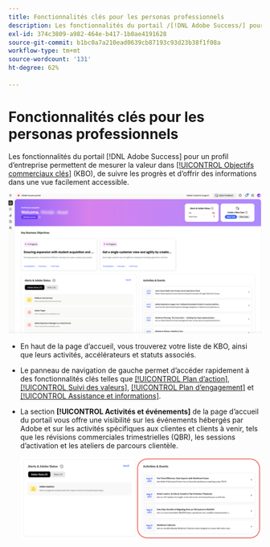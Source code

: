 ```yaml
---
title: Fonctionnalités clés pour les personas professionnels
description: Les fonctionnalités du portail /[!DNL Adobe Success/] pour un persona professionnel permettent de mesurer la valeur des objectifs commerciaux clés, de suivre les progrès et d’offrir des informations dans une vue facilement accessible.
exl-id: 374c3809-a982-464e-b417-1b0ae4191628
source-git-commit: b1bc0a7a210ead0639cb87193c93d23b38f1f08a
workflow-type: tm+mt
source-wordcount: '131'
ht-degree: 62%

---
```


# Fonctionnalités clés pour les personas professionnels

Les fonctionnalités du portail [!DNL Adobe Success] pour un profil d’entreprise permettent de mesurer la valeur dans [[!UICONTROL Objectifs commerciaux clés]](/help/adobe-success-portal/business-persona/key-business-objectives.md) (KBO), de suivre les progrès et d’offrir des informations dans une vue facilement accessible.

![présentation-du-portail-adobe-succès-pour-les-entreprises-persona](/help/adobe-success-portal/assets/overview-and-business-persona-overview.png)

* En haut de la page d’accueil, vous trouverez votre liste de KBO, ainsi que leurs activités, accélérateurs et statuts associés.
* Le panneau de navigation de gauche permet d’accéder rapidement à des fonctionnalités clés telles que [[!UICONTROL Plan d’action]](/help/adobe-success-portal/business-persona/action-plan.md), [[!UICONTROL Suivi des valeurs]](/help/adobe-success-portal/business-persona/value-tracker.md), [[!UICONTROL Plan d’engagement]](/help/adobe-success-portal/business-persona/engagement-plan.md) et [[!UICONTROL Assistance et informations]](/help/adobe-success-portal/technical-persona/support-and-insights/support-and-insights-overview.md).
* La section **[!UICONTROL Activités et événements]** de la page d’accueil du portail vous offre une visibilité sur les événements hébergés par Adobe et sur les activités spécifiques aux clientes et clients à venir, tels que les révisions commerciales trimestrielles (QBR), les sessions d’activation et les ateliers de parcours clientèle.

  ![activities-and-events](/help/adobe-success-portal/assets/activities-and-events.png)
